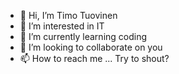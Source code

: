 - 👋 Hi, I’m Timo Tuovinen
- 👀 I’m interested in IT
- 🌱 I’m currently learning coding
- 💞️ I’m looking to collaborate on you
- 📫 How to reach me ... Try to shout?
